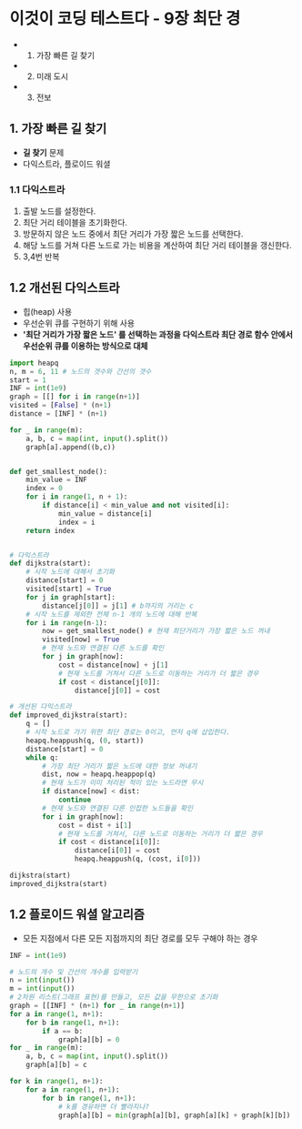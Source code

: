 # 이것이 코딩 테스트다 - 9장 최단 경
- 1. 가장 빠른 길 찾기
- 2. 미래 도시
- 3. 전보
    
## 1. 가장 빠른 길 찾기
- **길 찾기** 문제
- 다익스트라, 플로이드 워셜

### 1.1 다익스트라
1. 출발 노드를 설정한다.
2. 최단 거리 테이블을 초기화한다.
3. 방문하지 않은 노드 중에서 최단 거리가 가장 짧은 노드를 선택한다.
4. 해당 노드를 거쳐 다른 노드로 가는 비용을 계산하여 최단 거리 테이블을 갱신한다.
5. 3,4번 반복

## 1.2 개선된 다익스트라
- 힙(heap) 사용
- 우선순위 큐를 구현하기 위해 사용
- **'최단 거리가 가장 짧은 노드' 를 선택하는 과정을 다익스트라 최단 경로 함수 안에서 우선순위 큐를 이용하는 방식으로 대체**

```python
import heapq
n, m = 6, 11 # 노드의 갯수와 간선의 갯수
start = 1
INF = int(1e9)
graph = [[] for i in range(n+1)]
visited = [False] * (n+1)
distance = [INF] * (n+1)

for _ in range(m):
    a, b, c = map(int, input().split())
    graph[a].append((b,c))


def get_smallest_node():
    min_value = INF
    index = 0
    for i in range(1, n + 1):
        if distance[i] < min_value and not visited[i]:
            min_value = distance[i]
            index = i
    return index


# 다익스트라
def dijkstra(start):
    # 시작 노드에 대해서 초기화
    distance[start] = 0
    visited[start] = True
    for j in graph[start]:
        distance[j[0]] = j[1] # b까지의 거리는 c
    # 시작 노드를 제외한 전체 n-1 개의 노드에 대해 반복
    for i in range(n-1):
        now = get_smallest_node() # 현재 최단거리가 가장 짧은 노드 꺼내
        visited[now] = True
        # 현재 노드와 연결된 다른 노드를 확인
        for j in graph[now]:
            cost = distance[now] + j[1]
            # 현재 노드를 거쳐서 다른 노드로 이동하는 거리가 더 짧은 경우
            if cost < distance[j[0]]:
                distance[j[0]] = cost

# 개선된 다익스트라
def improved_dijkstra(start):
    q = []
    # 시작 노드로 가기 위한 최단 경로는 0이고, 먼저 q에 삽입한다.
    heapq.heappush(q, (0, start))
    distance[start] = 0
    while q:
        # 가장 최단 거리가 짧은 노드에 대한 정보 꺼내기
        dist, now = heapq.heappop(q)
        # 현재 노드가 이미 처리된 적이 있는 노드라면 무시
        if distance[now] < dist:
            continue
        # 현재 노드와 연결된 다른 인접한 노드들을 확인
        for i in graph[now]:
            cost = dist + i[1]
            # 현재 노드를 거쳐서, 다른 노드로 이동하는 거리가 더 짧은 경우
            if cost < distance[i[0]]:
                distance[i[0]] = cost
                heapq.heappush(q, (cost, i[0]))

dijkstra(start)
improved_dijkstra(start)
```

## 1.2 플로이드 워셜 알고리즘
- 모든 지점에서 다른 모든 지점까지의 최단 경로를 모두 구해야 하는 경우

```python
INF = int(1e9)

# 노드의 개수 및 간선의 개수를 입력받기
n = int(input())
m = int(input())
# 2차원 리스트(그래프 표현)를 만들고, 모든 값을 무한으로 초기화
graph = [[INF] * (n+1) for _ in range(n+1)]
for a in range(1, n+1):
    for b in range(1, n+1):
        if a == b:
            graph[a][b] = 0
for _ in range(m):
    a, b, c = map(int, input().split())
    graph[a][b] = c

for k in range(1, n+1):
    for a in range(1, n+1):
        for b in range(1, n+1):
            # k를 경유하면 더 빨라지나?
            graph[a][b] = min(graph[a][b], graph[a][k] + graph[k][b])

```
